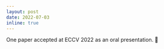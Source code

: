 ```yaml
---
layout: post
date: 2022-07-03
inline: true
---
```


One paper accepted at ECCV 2022 as an oral presentation. 🥳

